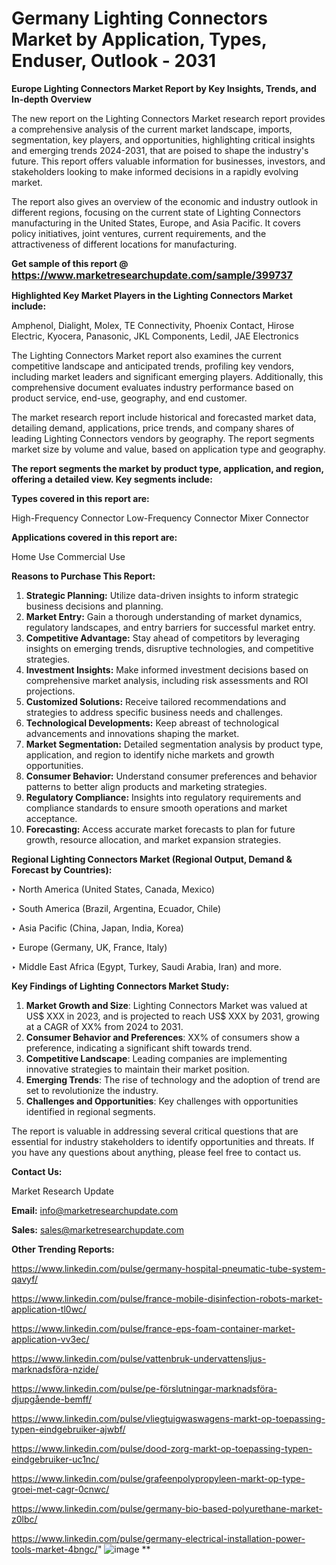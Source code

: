 # Germany Lighting Connectors Market by Application, Types, Enduser, Outlook - 2031

<strong>Europe Lighting Connectors Market Report by Key Insights, Trends, and In-depth Overview</strong>

The new report on the Lighting Connectors Market research report provides a comprehensive analysis of the current market landscape, imports, segmentation, key players, and opportunities, highlighting critical insights and emerging trends 2024-2031,</strong> that are poised to shape the industry's future. This report offers valuable information for businesses, investors, and stakeholders looking to make informed decisions in a rapidly evolving market.

The report also gives an overview of the economic and industry outlook in different regions, focusing on the current state of Lighting Connectors manufacturing in the United States, Europe, and Asia Pacific. It covers policy initiatives, joint ventures, current requirements, and the attractiveness of different locations for manufacturing.

<strong>Get sample of this report @ <a href=https://www.marketresearchupdate.com/sample/399737><font size=3 color=#0000ff>https://www.marketresearchupdate.com/sample/399737</font></a></strong>

<strong>Highlighted Key Market Players in the Lighting Connectors Market include:</strong>

Amphenol, Dialight, Molex, TE Connectivity, Phoenix Contact, Hirose Electric, Kyocera, Panasonic, JKL Components, Ledil, JAE Electronics

The Lighting Connectors Market report also examines the current competitive landscape and anticipated trends, profiling key vendors, including market leaders and significant emerging players. Additionally, this comprehensive document evaluates industry performance based on product service, end-use, geography, and end customer.

The market research report include historical and forecasted market data, detailing demand, applications, price trends, and company shares of leading Lighting Connectors vendors by geography. The report segments market size by volume and value, based on application type and geography.

<strong>The report segments the market by product type, application, and region, offering a detailed view. Key segments include:</strong>

<strong>Types covered in this report are:</strong>

High-Frequency Connector
Low-Frequency Connector
Mixer Connector

<strong>Applications covered in this report are:</strong>

Home Use
Commercial Use

<strong>Reasons to Purchase This Report:</strong>
<ol>
  <li><strong>Strategic Planning:</strong> Utilize data-driven insights to inform strategic business decisions and planning.</li>
  <li><strong>Market Entry:</strong> Gain a thorough understanding of market dynamics, regulatory landscapes, and entry barriers for successful market entry.</li>
  <li><strong>Competitive Advantage:</strong> Stay ahead of competitors by leveraging insights on emerging trends, disruptive technologies, and competitive strategies.</li>
  <li><strong>Investment Insights:</strong> Make informed investment decisions based on comprehensive market analysis, including risk assessments and ROI projections.</li>
  <li><strong>Customized Solutions:</strong> Receive tailored recommendations and strategies to address specific business needs and challenges.</li>
  <li><strong>Technological Developments:</strong> Keep abreast of technological advancements and innovations shaping the market.</li>
  <li><strong>Market Segmentation:</strong> Detailed segmentation analysis by product type, application, and region to identify niche markets and growth opportunities.</li>
  <li><strong>Consumer Behavior:</strong> Understand consumer preferences and behavior patterns to better align products and marketing strategies.</li>
  <li><strong>Regulatory Compliance:</strong> Insights into regulatory requirements and compliance standards to ensure smooth operations and market acceptance.</li>
  <li><strong>Forecasting:</strong> Access accurate market forecasts to plan for future growth, resource allocation, and market expansion strategies.</li>
</ol>

<strong>Regional Lighting Connectors Market (Regional Output, Demand &amp; Forecast by Countries):</strong>

‣ North America (United States, Canada, Mexico)

‣ South America (Brazil, Argentina, Ecuador, Chile)

‣ Asia Pacific (China, Japan, India, Korea)

‣ Europe (Germany, UK, France, Italy)

‣ Middle East Africa (Egypt, Turkey, Saudi Arabia, Iran) and more.

<strong>Key Findings of Lighting Connectors Market Study:</strong>
<ol>
  <li><strong>Market Growth and Size</strong>: Lighting Connectors Market was valued at US$ XXX in 2023, and is projected to reach US$ XXX by 2031, growing at a CAGR of XX% from 2024 to 2031.</li>
  <li><strong>Consumer Behavior and Preferences</strong>: XX% of consumers show a preference, indicating a significant shift towards trend.</li>
  <li><strong>Competitive Landscape</strong>: Leading companies are implementing innovative strategies to maintain their market position.</li>
  <li><strong>Emerging Trends</strong>: The rise of technology and the adoption of trend are set to revolutionize the industry.</li>
  <li><strong>Challenges and Opportunities</strong>: Key challenges with opportunities identified in regional segments.</li>
</ol>

The report is valuable in addressing several critical questions that are essential for industry stakeholders to identify opportunities and threats. If you have any questions about anything, please feel free to contact us.

<strong>Contact Us:</strong>

Market Research Update

<strong>Email:</strong> info@marketresearchupdate.com

<strong>Sales:</strong> sales@marketresearchupdate.com

<strong>Other Trending Reports:</strong>

<a href=https://www.linkedin.com/pulse/germany-hospital-pneumatic-tube-system-qavyf/>https://www.linkedin.com/pulse/germany-hospital-pneumatic-tube-system-qavyf/</a>

<a href=https://www.linkedin.com/pulse/france-mobile-disinfection-robots-market-application-tl0wc/>https://www.linkedin.com/pulse/france-mobile-disinfection-robots-market-application-tl0wc/</a>

<a href=https://www.linkedin.com/pulse/france-eps-foam-container-market-application-vv3ec/>https://www.linkedin.com/pulse/france-eps-foam-container-market-application-vv3ec/</a>

<a href=https://www.linkedin.com/pulse/vattenbruk-undervattensljus-marknadsföra-nzide/>https://www.linkedin.com/pulse/vattenbruk-undervattensljus-marknadsföra-nzide/</a>

<a href=https://www.linkedin.com/pulse/pe-förslutningar-marknadsföra-djupgående-bemff/>https://www.linkedin.com/pulse/pe-förslutningar-marknadsföra-djupgående-bemff/</a>

<a href=https://www.linkedin.com/pulse/vliegtuigwaswagens-markt-op-toepassing-typen-eindgebruiker-ajwbf/>https://www.linkedin.com/pulse/vliegtuigwaswagens-markt-op-toepassing-typen-eindgebruiker-ajwbf/</a>

<a href=https://www.linkedin.com/pulse/dood-zorg-markt-op-toepassing-typen-eindgebruiker-uc1nc/>https://www.linkedin.com/pulse/dood-zorg-markt-op-toepassing-typen-eindgebruiker-uc1nc/</a>

<a href=https://www.linkedin.com/pulse/grafeenpolypropyleen-markt-op-type-groei-met-cagr-0cnwc/>https://www.linkedin.com/pulse/grafeenpolypropyleen-markt-op-type-groei-met-cagr-0cnwc/</a>

<a href=https://www.linkedin.com/pulse/germany-bio-based-polyurethane-market-z0lbc/>https://www.linkedin.com/pulse/germany-bio-based-polyurethane-market-z0lbc/</a>

<a href=https://www.linkedin.com/pulse/germany-electrical-installation-power-tools-market-4bngc/>https://www.linkedin.com/pulse/germany-electrical-installation-power-tools-market-4bngc/</a>"
![image](https://github.com/user-attachments/assets/aa8ccab2-ab53-4bfe-bacb-2f91e9b39d78)
**
